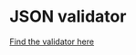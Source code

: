 JSON validator
==============
<a href="https://json-schema-validator.herokuapp.com/" target="_self">Find the validator here</a>
